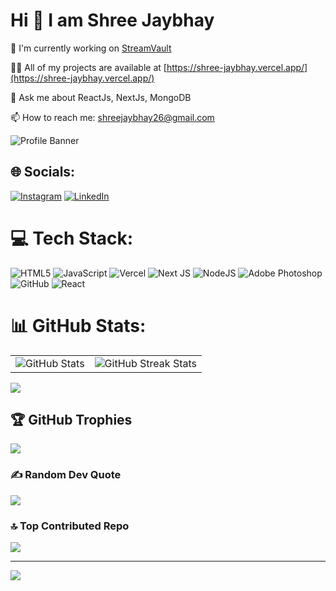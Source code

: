 # Hi 👋 I am Shree Jaybhay

🔭 I'm currently working on [StreamVault](https://streamvault-ten.vercel.app/)

👨‍💻 All of my projects are available at [https://shree-jaybhay.vercel.app/](https://shree-jaybhay.vercel.app/)

💬 Ask me about ReactJs, NextJs, MongoDB

📫 How to reach me: shreejaybhay26@gmail.com

![Profile Banner](https://i.postimg.cc/rmgMC68N/1721838125823.jpg)

## 🌐 Socials:
[![Instagram](https://img.shields.io/badge/Instagram-%23E4405F.svg?logo=Instagram&logoColor=white)](https://instagram.com/___shree___26)
[![LinkedIn](https://img.shields.io/badge/LinkedIn-%230077B5.svg?logo=linkedin&logoColor=white)](https://linkedin.com/in/shree-jaybhay-084014316)

# 💻 Tech Stack:
![HTML5](https://img.shields.io/badge/html5-%23E34F26.svg?style=for-the-badge&logo=html5&logoColor=white)
![JavaScript](https://img.shields.io/badge/javascript-%23323330.svg?style=for-the-badge&logo=javascript&logoColor=%23F7DF1E)
![Vercel](https://img.shields.io/badge/vercel-%23000000.svg?style=for-the-badge&logo=vercel&logoColor=white)
![Next JS](https://img.shields.io/badge/Next-black?style=for-the-badge&logo=next.js&logoColor=white)
![NodeJS](https://img.shields.io/badge/node.js-6DA55F?style=for-the-badge&logo=node.js&logoColor=white)
![Adobe Photoshop](https://img.shields.io/badge/adobe%20photoshop-%2331A8FF.svg?style=for-the-badge&logo=adobe%20photoshop&logoColor=white)
![GitHub](https://img.shields.io/badge/github-%23121011.svg?style=for-the-badge&logo=github&logoColor=white)
![React](https://img.shields.io/badge/react-%2320232a.svg?style=for-the-badge&logo=react&logoColor=%2361DAFB)

# 📊 GitHub Stats:
<table>
  <tr>
    <td>
      <img src="https://github-readme-stats.vercel.app/api?username=shreejaybhay&theme=radical&hide_border=false&include_all_commits=false&count_private=false" alt="GitHub Stats" />
    </td>
    <td>
      <img src="https://github-readme-streak-stats.herokuapp.com/?user=shreejaybhay&theme=radical&hide_border=false" alt="GitHub Streak Stats" />
    </td>
  </tr>
</table>

![](https://github-readme-stats.vercel.app/api/top-langs/?username=shreejaybhay&theme=radical&hide_border=false&include_all_commits=false&count_private=false&layout=compact)

## 🏆 GitHub Trophies
![](https://github-profile-trophy.vercel.app/?username=shreejaybhay&theme=radical&no-frame=false&no-bg=true&margin-w=4)

### ✍️ Random Dev Quote
![](https://quotes-github-readme.vercel.app/api?type=horizontal&theme=radical)

### 🔝 Top Contributed Repo
![](https://github-contributor-stats.vercel.app/api?username=shreejaybhay&limit=5&theme=radical&combine_all_yearly_contributions=true)

---
[![](https://visitcount.itsvg.in/api?id=shreejaybhay&icon=0&color=0)](https://visitcount.itsvg.in)
